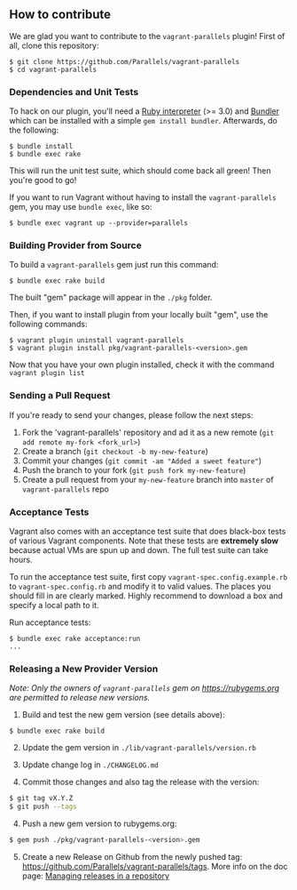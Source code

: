 ## How to contribute

We are glad you want to contribute to the `vagrant-parallels` plugin!
First of all,  clone this repository:

```
$ git clone https://github.com/Parallels/vagrant-parallels
$ cd vagrant-parallels
```

### Dependencies and Unit Tests

To hack on our plugin, you'll need a [Ruby interpreter](https://www.ruby-lang.org/en/downloads/)
(>= 3.0) and [Bundler](https://bundler.io/) which can be installed with a simple
`gem install bundler`. Afterwards, do the following:

```
$ bundle install
$ bundle exec rake
```

This will run the unit test suite, which should come back all green!
Then you're good to go!

If you want to run Vagrant without having to install the `vagrant-parallels`
gem, you may use `bundle exec`, like so:

```
$ bundle exec vagrant up --provider=parallels
```

### Building Provider from Source
To build a `vagrant-parallels` gem just run this command:

```
$ bundle exec rake build
```

The built "gem" package will appear in the `./pkg` folder.

Then, if you want to install plugin from your locally built "gem", use the
following commands:

```
$ vagrant plugin uninstall vagrant-parallels
$ vagrant plugin install pkg/vagrant-parallels-<version>.gem
```

Now that you have your own plugin installed, check it with the command
`vagrant plugin list`

### Sending a Pull Request
If you're ready to send your changes, please follow the next steps:

1. Fork the 'vagrant-parallels' repository and ad it as a new remote (`git add
remote my-fork <fork_url>`)
2. Create a branch (`git checkout -b my-new-feature`)
3. Commit your changes (`git commit -am "Added a sweet feature"`)
4. Push the branch to your fork (`git push fork my-new-feature`)
5. Create a pull request from your `my-new-feature` branch into `master` of
`vagrant-parallels` repo

### Acceptance Tests

Vagrant also comes with an acceptance test suite that does black-box
tests of various Vagrant components. Note that these tests are **extremely
slow** because actual VMs are spun up and down. The full test suite can
take hours.

To run the acceptance test suite, first copy `vagrant-spec.config.example.rb`
to `vagrant-spec.config.rb` and modify it to valid values. The places you
should fill in are clearly marked. Highly recommend to download a box and
specify a local path to it.

Run acceptance tests:

```
$ bundle exec rake acceptance:run
...
```

### Releasing a New Provider Version

_Note: Only the owners of `vagrant-parallels` gem on https://rubygems.org are permitted
to release new versions._

1. Build and test the new gem version (see details above):
```
$ bundle exec rake build
```

2. Update the gem version in `./lib/vagrant-parallels/version.rb`

3. Update change log in `./CHANGELOG.md`

4. Commit those changes and also tag the release with the version:
```sh
$ git tag vX.Y.Z
$ git push --tags
```

4. Push a new gem version to rubygems.org:
```sh
$ gem push ./pkg/vagrant-parallels-<version>.gem
```

5. Create a new Release on Github from the newly pushed tag: https://github.com/Parallels/vagrant-parallels/tags.
   More info on the doc page: [Managing releases in a repository](https://docs.github.com/en/repositories/releasing-projects-on-github/managing-releases-in-a-repository)
